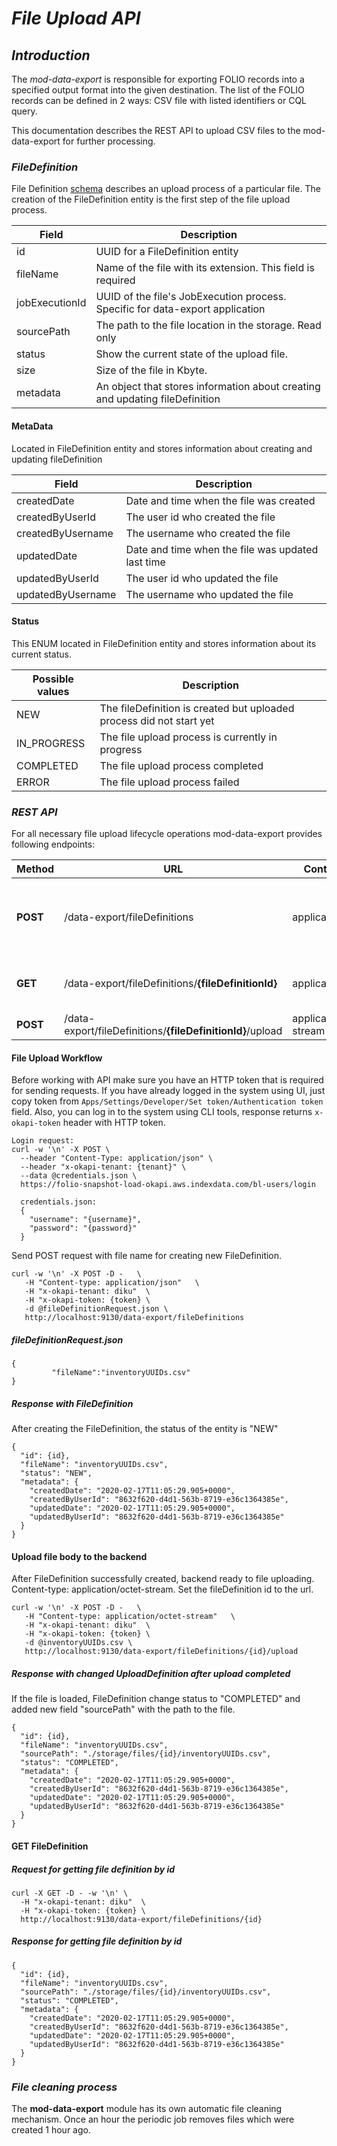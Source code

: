 # *File Upload API*

## *Introduction*

The *mod-data-export* is responsible for exporting FOLIO records into a specified output format into the given destination. 
The list of the FOLIO records can be defined in 2 ways: CSV file with listed identifiers or CQL query. 

This documentation describes the REST API to upload CSV files to the mod-data-export for further processing.

### *FileDefinition*

File Definition [schema](https://github.com/folio-org/mod-data-export/blob/master/ramls/schemas/fileDefinition.json) 
describes an upload process of a particular file. The creation of the FileDefinition entity is the first step of the 
file upload process.

| Field | Description |
| ------ | ------ |
| id | UUID for a FileDefinition entity |
| fileName | Name of the file with its extension. This  field is required |
| jobExecutionId | UUID of the file's JobExecution process. Specific for data-export application |
| sourcePath | The path to the file location in the storage. Read only |
| status | Show the current state of the upload file.  |
| size | Size of the file in Kbyte. |
| metadata | An object that stores information about creating and updating fileDefinition |

#### MetaData

Located in FileDefinition entity and stores information about creating and updating fileDefinition

| Field | Description |
| ------ | ------ |
| createdDate | Date and time when the file was created |
| createdByUserId | The user id who created the file |
| createdByUsername | The username who created the file |
| updatedDate | Date and time when the file was updated last time |
| updatedByUserId | The user id who updated the file |
| updatedByUsername | The username who updated the file |

#### Status

This ENUM located in FileDefinition entity and stores information about its current status.

| Possible values | Description |
| ------ | ------ |
| NEW |The fileDefinition is created but uploaded process did not start yet |
| IN_PROGRESS | The file upload process is currently in progress |
| COMPLETED | The file upload process completed |
| ERROR | The file upload process failed |

### *REST API*

For all necessary file upload lifecycle operations mod-data-export provides following endpoints: 

| Method | URL | ContentType |Description |
| ------ |------ | ------ |------ |
| **POST** | /data-export/fileDefinitions | application/json | Endpoint to create file definition to use it for the file uploading |
| **GET** |/data-export/fileDefinitions/**{fileDefinitionId}** | application/json | Endpoint to get file definition by id |
| **POST** | /data-export/fileDefinitions/**{fileDefinitionId}**/upload | application/octet-stream | Endpoint to upload file |

#### File Upload Workflow
                         
Before working with API make sure you have an HTTP token that is required for sending requests. If you have already 
logged in the system using UI, just copy token from `Apps/Settings/Developer/Set token/Authentication token` field.
Also, you can log in to the system using CLI tools, response returns `x-okapi-token` header with HTTP token.
```
Login request:
curl -w '\n' -X POST \
  --header "Content-Type: application/json" \
  --header "x-okapi-tenant: {tenant}" \
  --data @credentials.json \
  https://folio-snapshot-load-okapi.aws.indexdata.com/bl-users/login

  credentials.json: 
  {
    "username": "{username}",
    "password": "{password}"
  }
```
Send POST request with file name for creating new FileDefinition.

```
curl -w '\n' -X POST -D -   \
   -H "Content-type: application/json"   \
   -H "x-okapi-tenant: diku"  \
   -H "x-okapi-token: {token} \
   -d @fileDefinitionRequest.json \
   http://localhost:9130/data-export/fileDefinitions
```

##### fileDefinitionRequest.json

```
{  
         "fileName":"inventoryUUIDs.csv"
}
```

##### Response with FileDefinition

After creating the FileDefinition, the status of the entity is "NEW"

```
{
  "id": {id},
  "fileName": "inventoryUUIDs.csv",
  "status": "NEW",
  "metadata": {
    "createdDate": "2020-02-17T11:05:29.905+0000",
    "createdByUserId": "8632f620-d4d1-563b-8719-e36c1364385e",
    "updatedDate": "2020-02-17T11:05:29.905+0000",
    "updatedByUserId": "8632f620-d4d1-563b-8719-e36c1364385e"
  }
}

```

#### Upload file body to the backend
After FileDefinition successfully created, backend ready to file uploading. 
Content-type: application/octet-stream. Set the fileDefinition id to the url.

```
curl -w '\n' -X POST -D -   \
   -H "Content-type: application/octet-stream"   \
   -H "x-okapi-tenant: diku"  \
   -H "x-okapi-token: {token} \
   -d @inventoryUUIDs.csv \
   http://localhost:9130/data-export/fileDefinitions/{id}/upload
```

##### Response with changed UploadDefinition after upload completed

If the file is loaded, FileDefinition change status to "COMPLETED" and added new field "sourcePath" with the path to the file.

```
{
  "id": {id},
  "fileName": "inventoryUUIDs.csv",
  "sourcePath": "./storage/files/{id}/inventoryUUIDs.csv",
  "status": "COMPLETED",
  "metadata": {
    "createdDate": "2020-02-17T11:05:29.905+0000",
    "createdByUserId": "8632f620-d4d1-563b-8719-e36c1364385e",
    "updatedDate": "2020-02-17T11:05:29.905+0000",
    "updatedByUserId": "8632f620-d4d1-563b-8719-e36c1364385e"
  }
}
```

#### GET FileDefinition

##### Request for getting file definition by id

```
curl -X GET -D - -w '\n' \
  -H "x-okapi-tenant: diku"  \
  -H "x-okapi-token: {token} \
  http://localhost:9130/data-export/fileDefinitions/{id}     
```

##### Response for getting file definition by id

```
{
  "id": {id},
  "fileName": "inventoryUUIDs.csv",
  "sourcePath": "./storage/files/{id}/inventoryUUIDs.csv",
  "status": "COMPLETED",
  "metadata": {
    "createdDate": "2020-02-17T11:05:29.905+0000",
    "createdByUserId": "8632f620-d4d1-563b-8719-e36c1364385e",
    "updatedDate": "2020-02-17T11:05:29.905+0000",
    "updatedByUserId": "8632f620-d4d1-563b-8719-e36c1364385e"
  }
}
```

### *File cleaning process*

The **mod-data-export** module has its own automatic file cleaning mechanism. Once an hour the periodic job removes files 
which were created 1 hour ago.
